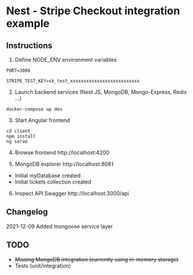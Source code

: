 # Nest - Stripe Checkout integration example

## Instructions

1. Define NODE_ENV environment variables
```
PORT=3000

STRIPE_TEST_KEY=sk_test_xxxxxxxxxxxxxxxxxxxxxxxxxx
```
2. Launch backend services (Nest JS, MongoDB, Mongo-Express, Redis ...)
```
docker-compose up dev
````

3. Start Angular frontend
```
cd client
npm install
ng serve
```

4. Browse frontend http://localhost:4200

5. MongoDB explorer http://localhost:8081
- Initial myDatabase created
- Initial tickets collection created

6. Inspect API Swagger http://localhost:3000/api

## Changelog

2021-12-09 Added mongoose service layer

## TODO
- ~~Missing MongoDB integration (currently using in-memory storage)~~
- Tests (unit/integration)